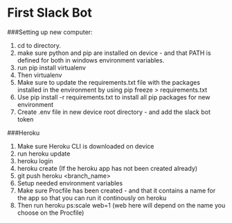 # First Slack Bot

###Setting up new computer:

1. cd to directory.
2. make sure python and pip are installed on device - and that PATH is defined for both in windows environment variables.
3. run pip install virtualenv
4. Then virtualenv <environment name>
5. Make sure to update the requirements.txt file with the packages installed in the environment by using pip freeze > requirements.txt
6. Use pip install -r requirements.txt to install all pip packages for new environment
8. Create .env file in new device root directory - and add the slack bot token


###Heroku

1. Make sure Heroku CLI is downloaded on device
2. run heroku update
3. heroku login
4. heroku create (If the heroku app has not been created already)
5. git push heroku <branch_name>
6. Setup needed environment variables
7. Make sure Procfile has been created - and that it contains a name for the app so that you can run it continously on heroku
8. Then run heroku ps:scale web=1 (web here will depend on the name you choose on the Procfile)



